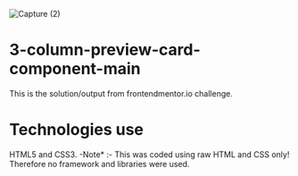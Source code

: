 ![Capture (2)](https://user-images.githubusercontent.com/46198029/136202111-02bc68b6-9865-4b3c-9c5f-97d89a84c043.PNG)
# 3-column-preview-card-component-main
This is the solution/output from frontendmentor.io challenge.

# Technologies use 
HTML5 and CSS3.
-Note* :- This was coded using raw HTML and CSS only! Therefore no framework and libraries were used.
